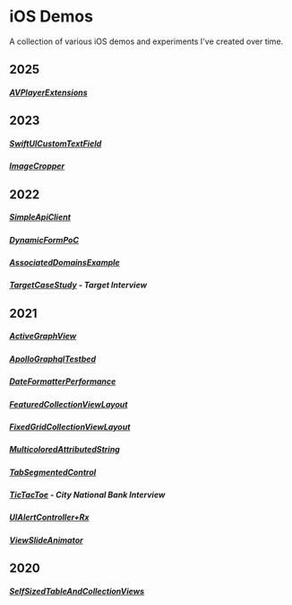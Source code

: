 # iOS Demos
A collection of various iOS demos and experiments I've created over time.

## 2025
##### [AVPlayerExtensions](/AVPlayerExtensions)

## 2023
##### [SwiftUICustomTextField](/SwiftUICustomTextField)
<!--- ##### [JCrewInterview](/JCrewInterview) - J.Crew Interview --->
##### [ImageCropper](/ImageCropper)
<!--- ##### [FoxInterview](/FoxInterview) - Fox Interview --->
<!--- ##### [TandemInterview](/TandemInterview) - Tandem Interview --->

## 2022
##### [SimpleApiClient](https://github.com/Jaron-Lowe/SimpleApiClient)
##### [DynamicFormPoC](/DynamicFormPoC)
##### [AssociatedDomainsExample](/Associated_Domains_Example)
##### [TargetCaseStudy](https://github.com/Jaron-Lowe/Target-Case-Study/tree/Changes-For-Target) - Target Interview

## 2021
##### [ActiveGraphView](/ActiveGraphView)
##### [ApolloGraphqlTestbed](/ApolloGraphqlTest)
##### [DateFormatterPerformance](/DateFormatterPerformance)
##### [FeaturedCollectionViewLayout](/FeaturedCollectionViewLayout)
##### [FixedGridCollectionViewLayout](/FixedGridCollectionViewLayout)
##### [MulticoloredAttributedString](/MulticoloredAttributedString)
##### [TabSegmentedControl](/TabSegmentedControl)
##### [TicTacToe](/TicTacToeInterview) - City National Bank Interview
##### [UIAlertController+Rx](/UIAlertController+Rx_Demo)
##### [ViewSlideAnimator](/ViewSlideAnimator)

## 2020
##### [SelfSizedTableAndCollectionViews](/SelfSizedTableAndCollectionViews)
